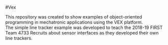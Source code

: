 #Vex

This repository was created to show examples of object-oriented programming in mechatronic applications using the VEX platform.<br/>
The simple line tracker example was developed to teach the 2018-19 FIRST Team 4733 Recruits about sensor interfaces as they developed their own line trackers.<br/>
